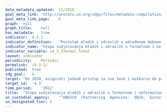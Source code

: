 ```yaml
---	
date_metadata_updated:	11/2016
goal_meta_link:	'http://unstats.un.org/sdgs/files/metadata-compilation/Metadata-Goal-4.pdf'
goal_meta_link_page:	6
graph:	null
graph_title:	null
has_metadata:	true
indicator:	4.3.1
indicator_definition:	"Postotak mladih i odraslih u određenom dobnom rasponu (npr. 15-24 godine, 25-64 itd.) koji sudjeluju u formalnom ili neformalnom obrazovanju ili osposobljavanju u određenom vremenskom razdoblju (npr. posljednjih 12 mjeseci). Idealno, pokazatelj bi trebao biti razvrstan prema vrstama programa kao što su TVET, tercijarno obrazovanje, obrazovanje odraslih i druge relevantne vrste i trebao bi obuhvaćati i formalne i neformalne programe."
indicator_name:	"Stopa sudjelovanja mladih i odraslih u formalnom i neformalnom obrazovanju i osposobljavanju u prethodnih 12 mjeseci, prema spolu"
indicator_variable:	i4_3_1formal_total
layout:	indicator
periodicity:	Periodic
permalink:	/4-3-1/
published:	true
sdg_goal:	4
target:	"Do 2030, osigurati jednak pristup za sve žene i muškarce do pristupačnog i kvalitetnog tehničkog, strukovnog i visokog obrazovanja,  uključujući sveučilište"
target_id:	'4.3'
time_period:	'2012'
title:	"Stopa sudjelovanja mladih i odraslih u formalnom i neformalnom obrazovanju i osposobljavanju u prethodnih 12 mjeseci, prema spolu"
un_custodial_agency:	"'UNESCO  (Partnering  Agencies:  OECD,  Eurostat,  ILO)'"
un_designated_tier:	2
---	
```

